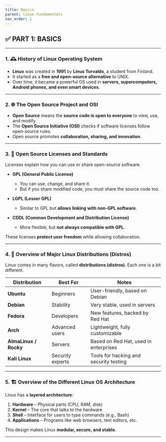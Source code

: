 ```yaml
---
title: Basics
parent: linux-fundamentals
nav_order: 1
---
```



## ✅ PART 1: BASICS

---

### 1. 🕰️ History of Linux Operating System

* **Linux** was created in **1991** by **Linus Torvalds**, a student from Finland.
* It started as a **free and open-source alternative** to UNIX.
* Over time, it became a powerful OS used in **servers, supercomputers, Android phones, and even smart devices**.

---

### 2. 🌐 The Open Source Project and OSI

* **Open Source** means the **source code is open to everyone** to view, use, and modify.
* The **Open Source Initiative (OSI)** checks if software licenses follow open-source rules.
* Open source promotes **collaboration, sharing, and innovation**.

---

### 3. 📜 Open Source Licenses and Standards

Licenses explain how you can use or share open-source software.

* **GPL (General Public License)**

  * You can use, change, and share it.
  * But if you share modified code, you must share the source code too.

* **LGPL (Lesser GPL)**

  * Similar to GPL but **allows linking with non-GPL software**.

* **CDDL (Common Development and Distribution License)**

  * More flexible, but **not always compatible with GPL**.

These licenses **protect user freedom** while allowing collaboration.

---

### 4. 🐧 Overview of Major Linux Distributions (Distros)

Linux comes in many flavors, called **distributions (distros)**. Each one is a bit different.

| Distribution          | Best For         | Notes                                  |
| --------------------- | ---------------- | -------------------------------------- |
| **Ubuntu**            | Beginners        | User-friendly, based on Debian         |
| **Debian**            | Stability        | Very stable, used in servers           |
| **Fedora**            | Developers       | New features, backed by Red Hat        |
| **Arch**              | Advanced users   | Lightweight, fully customizable        |
| **AlmaLinux / Rocky** | Servers          | Based on Red Hat, used in enterprises  |
| **Kali Linux**        | Security experts | Tools for hacking and security testing |

---

### 5. 🏗️ Overview of the Different Linux OS Architecture

Linux has a **layered architecture**:

1. **Hardware** – Physical parts (CPU, RAM, disk)
2. **Kernel** – The core that talks to the hardware
3. **Shell** – Interface for users to type commands (e.g., Bash)
4. **Applications** – Programs like web browsers, text editors, etc.

This design makes Linux **modular, secure, and stable**.

---
